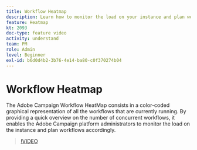 ```yaml
---
title: Workflow Heatmap
description: Learn how to monitor the load on your instance and plan workflows accordingly.
feature: Heatmap
kt: 2093
doc-type: feature video
activity: understand
team: PM
role: Admin
level: Beginner
exl-id: b6d0d4b2-3b76-4e14-ba80-c0f370274b04
---
```

# Workflow Heatmap

The Adobe Campaign Workflow HeatMap consists in a color-coded graphical representation of all the workflows that are currently running. By providing a quick overview on the number of concurrent workflows, it enables the Adobe Campaign platform administrators to monitor the load on the instance and plan workflows accordingly.

>[!VIDEO](https://video.tv.adobe.com/v/25558?quality=12)
